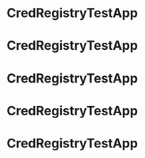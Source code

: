 # CredRegistryTestApp
# CredRegistryTestApp
# CredRegistryTestApp
# CredRegistryTestApp
# CredRegistryTestApp
